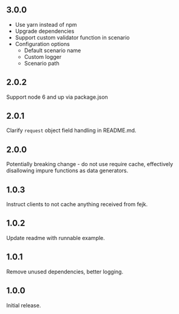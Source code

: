## 3.0.0
* Use yarn instead of npm
* Upgrade dependencies
* Support custom validator function in scenario
* Configuration options
  * Default scenario name
  * Custom logger
  * Scenario path

## 2.0.2
Support node 6 and up via package.json

## 2.0.1
Clarify `request` object field handling in README.md.

## 2.0.0
Potentially breaking change - do not use require cache, effectively disallowing impure functions as data generators.

## 1.0.3
Instruct clients to not cache anything received from fejk.

## 1.0.2
Update readme with runnable example.

## 1.0.1
Remove unused dependencies, better logging.

## 1.0.0
Initial release.
